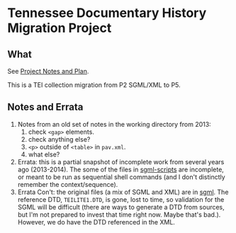 # Tennessee Documentary History Migration Project #

## What ##
See [Project Notes and Plan](https://jirautk.atlassian.net/wiki/spaces/DLP/pages/58196091/Tennessee+Documentary+History+Migration+Project+Plan).

This is a TEI collection migration from P2 SGML/XML to P5.

## Notes and Errata ##
1. Notes from an old set of notes in the working directory from 2013:
   1. check `<gap>` elements.
   2. check anything else?
   3. `<p>` outside of `<table>` in `pav.xml`.
   4. what else?
2. Errata: this is a partial snapshot of incomplete work from several years ago (2013-2014). The some of the files in [sgml-scripts](original-data/sgml-scripts) are incomplete, or meant to be run as sequential shell commands (and I don't distinctly remember the context/sequence).
3. Errata Con't: the original files (a mix of SGML and XML) are in [sgml](original-data/sgml). The reference DTD, `TEILITE1.DTD`, is gone, lost to time, so validation for the SGML will be difficult (there are ways to generate a DTD from sources, but I'm not prepared to invest that time right now. Maybe that's bad.). However, we do have the DTD referenced in the XML.
